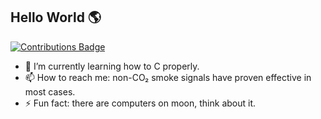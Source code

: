 ## Hello World 🌎
[![Contributions Badge](https://badges.strrl.dev/contributions/all/pseudoyu?style=flat-square)](https://github.com/neoyuyu)

- 🌱 I’m currently learning how to C properly.
- 📫 How to reach me: non-CO₂ smoke signals have proven effective in most cases.
- ⚡ Fun fact: there are computers on moon, think about it.
